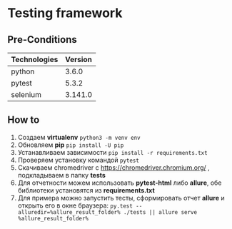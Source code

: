 # Testing framework

## Pre-Conditions

| Technologies | Version |
|:-------------|:-------------|
|   python     |      3.6.0        |
|   pytest     |      5.3.2       |
|   selenium   |      3.141.0        |

## How to
1. Создаем **virtualenv**
 ```python3 -m venv env```
2. Обновляем **pip**
 ```pip install -U pip```
3. Устанавливаем зависимости
 ```pip install -r requirements.txt```
4. Проверяем установку командой ```pytest```
5. Скачиваем chromedriver с https://chromedriver.chromium.org/ , подкладываем в папку **tests**
6. Для отчетности можем использовать **pytest-html** либо **allure**, обе библиотеки установятся из **requirements.txt**
7. Для примера можно запустить тесты, сформировать отчет **allure** и открыть его в окне браузера:
 ``` py.test --alluredir=%allure_result_folder% ./tests || allure serve %allure_result_folder% ```